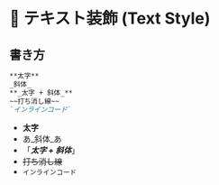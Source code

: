 # 📌 テキスト装飾 (Text Style)

## 書き方

```markdown
**太字**
_斜体_
**_太字 + 斜体_**
~~打ち消し線~~
`インラインコード`
```

- **太字**
- あ_斜体_あ
- 「**_太字 + 斜体_**」
- ~~打ち消し線~~
- `インラインコード`

